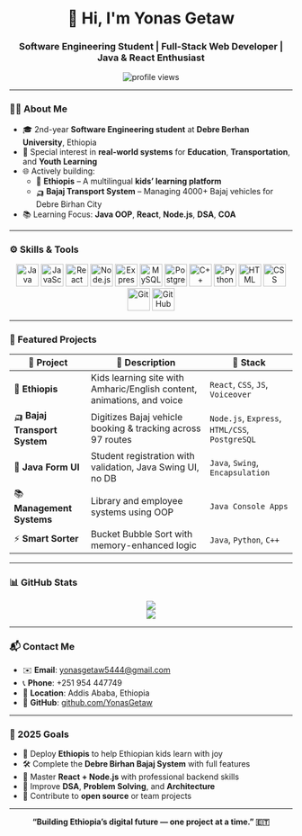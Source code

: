<!-- GitHub README for Yonas Getaw -->

<h1 align="center">👋 Hi, I'm Yonas Getaw</h1>
<h3 align="center">Software Engineering Student | Full-Stack Web Developer | Java & React Enthusiast</h3>

<p align="center">
  <img src="https://komarev.com/ghpvc/?username=yonasgetaw&label=Profile%20views&color=0e75b6&style=flat" alt="profile views" />
</p>

---

### 🧑‍💻 About Me

- 🎓 2nd-year **Software Engineering student** at **Debre Berhan University**, Ethiopia  
- 🔬 Special interest in **real-world systems** for **Education**, **Transportation**, and **Youth Learning**
- 🌐 Actively building:
  - 🧒 **Ethiopis** – A multilingual **kids’ learning platform**
  - 🛺 **Bajaj Transport System** – Managing 4000+ Bajaj vehicles for Debre Birhan City
- 📚 Learning Focus: **Java OOP**, **React**, **Node.js**, **DSA**, **COA**

---

### ⚙️ Skills & Tools

<div align="center">

<!-- Programming Languages -->
<img src="https://cdn.jsdelivr.net/gh/devicons/devicon/icons/java/java-original.svg" title="Java" width="40"/>
<img src="https://cdn.jsdelivr.net/gh/devicons/devicon/icons/javascript/javascript-original.svg" title="JavaScript" width="40"/>
<img src="https://cdn.jsdelivr.net/gh/devicons/devicon/icons/react/react-original.svg" title="React" width="40"/>
<img src="https://cdn.jsdelivr.net/gh/devicons/devicon/icons/nodejs/nodejs-original.svg" title="Node.js" width="40"/>
<img src="https://cdn.jsdelivr.net/gh/devicons/devicon/icons/express/express-original.svg" title="Express.js" width="40"/>
<img src="https://cdn.jsdelivr.net/gh/devicons/devicon/icons/mysql/mysql-original.svg" title="MySQL" width="40"/>
<img src="https://cdn.jsdelivr.net/gh/devicons/devicon/icons/postgresql/postgresql-original.svg" title="PostgreSQL" width="40"/>
<img src="https://cdn.jsdelivr.net/gh/devicons/devicon/icons/cplusplus/cplusplus-original.svg" title="C++" width="40"/>
<img src="https://cdn.jsdelivr.net/gh/devicons/devicon/icons/python/python-original.svg" title="Python" width="40"/>
<img src="https://cdn.jsdelivr.net/gh/devicons/devicon/icons/html5/html5-original.svg" title="HTML" width="40"/>
<img src="https://cdn.jsdelivr.net/gh/devicons/devicon/icons/css3/css3-original.svg" title="CSS" width="40"/>
<img src="https://cdn.jsdelivr.net/gh/devicons/devicon/icons/git/git-original.svg" title="Git" width="40"/>
<img src="https://cdn.jsdelivr.net/gh/devicons/devicon/icons/github/github-original.svg" title="GitHub" width="40"/>

</div>

---

### 🚀 Featured Projects

| 🔧 Project | 📝 Description | 🧰 Stack |
|-----------|----------------|----------|
| 🎨 **Ethiopis** | Kids learning site with Amharic/English content, animations, and voice | `React`, `CSS`, `JS`, `Voiceover` |
| 🛺 **Bajaj Transport System** | Digitizes Bajaj vehicle booking & tracking across 97 routes | `Node.js`, `Express`, `HTML/CSS`, `PostgreSQL` |
| 🧾 **Java Form UI** | Student registration with validation, Java Swing UI, no DB | `Java`, `Swing`, `Encapsulation` |
| 📚 **Management Systems** | Library and employee systems using OOP | `Java Console Apps` |
| ⚡ **Smart Sorter** | Bucket Bubble Sort with memory-enhanced logic | `Java`, `Python`, `C++` |

---

### 📊 GitHub Stats

<p align="center">
  <img src="https://github-readme-stats.vercel.app/api?username=yonasgetaw&show_icons=true&theme=github_dark" />
  <br/>
  <img src="https://github-readme-streak-stats.herokuapp.com/?user=yonasgetaw&theme=github-dark" />
</p>

---

### 📬 Contact Me

- ✉️ **Email**: [yonasgetaw5444@gmail.com](mailto:yonasgetaw5444@gmail.com)  
- 📞 **Phone**: +251 954 447749  
- 📍 **Location**: Addis Ababa, Ethiopia  
- 🔗 **GitHub**: [github.com/YonasGetaw](https://github.com/YonasGetaw)

---

### 🎯 2025 Goals

- 🚀 Deploy **Ethiopis** to help Ethiopian kids learn with joy  
- 🛠️ Complete the **Debre Birhan Bajaj System** with full features  
- 📘 Master **React + Node.js** with professional backend skills  
- 🧠 Improve **DSA**, **Problem Solving**, and **Architecture**  
- 💼 Contribute to **open source** or team projects

---

<p align="center"><b>“Building Ethiopia’s digital future — one project at a time.” 🇪🇹</b></p>
